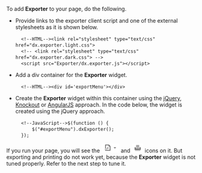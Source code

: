 To add **Exporter** to your page, do the following.

- Provide links to the exporter client script and one of the external stylesheets as it is shown below.	

		<!--HTML--><link rel="stylesheet" type="text/css" href="dx.exporter.light.css">
		<!-- <link rel="stylesheet" type="text/css" href="dx.exporter.dark.css"> -->
		<script src="Exporter/dx.exporter.js"></script>
- Add a div container for the **Exporter** widget.

		<!--HTML--><div id='exportMenu'></div>
- Create the **Exporter** widget within this container using the [jQuery](/concepts/20%20Data%20Visualization/05%20Basics/10%20Widget%20Basics%20-%20jQuery/01%20Create%20and%20Configure%20a%20Widget.md '/Documentation/Guide/Data_Visualization/Basics/Widget_Basics_-_jQuery/#Create_and_Configure_a_Widget'), [Knockout](/concepts/20%20Data%20Visualization/05%20Basics/30%20Widget%20Basics%20-%20Knockout/01%20Create%20and%20Configure%20a%20Widget.md '/Documentation/Guide/Data_Visualization/Basics/Widget_Basics_-_Knockout/#Create_and_Configure_a_Widget') or [AngularJS](/concepts/20%20Data%20Visualization/05%20Basics/20%20Widget%20Basics%20-%20AngularJS/01%20Create%20and%20Configure%20a%20Widget.md '/Documentation/Guide/Data_Visualization/Basics/Widget_Basics_-_AngularJS/#Create_and_Configure_a_Widget') approach. In the code below, the widget is created using the jQuery approach.

		<!--JavaScript-->$(function () {
			$("#exportMenu").dxExporter();
		});

If you run your page, you will see the ![Exporter Icon ChartJS](/images/ChartJS/ExporterFormat.png) and ![Exporter Icon ChartJS](/images/ChartJS/ExporterPrint.png) icons on it. But exporting and printing do not work yet, because the **Exporter** widget is not tuned properly. Refer to the next step to tune it.